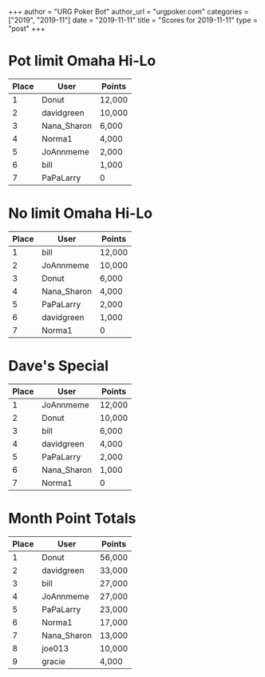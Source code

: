 +++
author = "URG Poker Bot"
author_url = "urgpoker.com"
categories = ["2019", "2019-11"]
date = "2019-11-11"
title = "Scores for 2019-11-11"
type = "post"
+++
# Pot limit Omaha Hi-Lo

| Place | User | Points |
|-------|------|--------|
| 1 | Donut | 12,000 |
| 2 | davidgreen | 10,000 |
| 3 | Nana_Sharon | 6,000 |
| 4 | Norma1 | 4,000 |
| 5 | JoAnnmeme | 2,000 |
| 6 | bill | 1,000 |
| 7 | PaPaLarry | 0 |

# No limit Omaha Hi-Lo

| Place | User | Points |
|-------|------|--------|
| 1 | bill | 12,000 |
| 2 | JoAnnmeme | 10,000 |
| 3 | Donut | 6,000 |
| 4 | Nana_Sharon | 4,000 |
| 5 | PaPaLarry | 2,000 |
| 6 | davidgreen | 1,000 |
| 7 | Norma1 | 0 |

# Dave's Special

| Place | User | Points |
|-------|------|--------|
| 1 | JoAnnmeme | 12,000 |
| 2 | Donut | 10,000 |
| 3 | bill | 6,000 |
| 4 | davidgreen | 4,000 |
| 5 | PaPaLarry | 2,000 |
| 6 | Nana_Sharon | 1,000 |
| 7 | Norma1 | 0 |

# Month Point Totals

| Place | User | Points |
|-------|------|--------|
| 1 | Donut | 56,000 |
| 2 | davidgreen | 33,000 |
| 3 | bill | 27,000 |
| 4 | JoAnnmeme | 27,000 |
| 5 | PaPaLarry | 23,000 |
| 6 | Norma1 | 17,000 |
| 7 | Nana_Sharon | 13,000 |
| 8 | joe013 | 10,000 |
| 9 | gracie | 4,000 |
